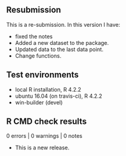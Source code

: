 ## Resubmission
This is a re-submission. In this version I have:
* fixed the notes
* Added a new dataset to the package.
* Updated data to the last data point.
* Change functions.

## Test environments
* local R installation, R 4.2.2
* ubuntu 16.04 (on travis-ci), R 4.2.2
* win-builder (devel)

## R CMD check results

0 errors | 0 warnings | 0 notes

* This is a new release.
